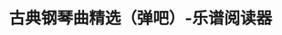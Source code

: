 ---
description: 钢琴谱，还可以打拍子，按键演示。
layout: post
results:
- primaryGenreName: Music
  version: '1.0.0'
  trackViewUrl: https://itunes.apple.com/cn/app/gu-dian-gang-qin-qu-jing-xuan/id901742498?mt=8&uo=4
  artworkUrl100: http://a1791.phobos.apple.com/us/r30/Purple5/v4/68/0a/79/680a7910-0791-198d-5a60-0e81a691919f/mzl.jxvagcwl.png
  artworkUrl60: http://a590.phobos.apple.com/us/r30/Purple3/v4/d0/dd/1d/d0dd1d85-4a31-1c6f-b910-9a10c2f8f967/icon72.png
  minimumOsVersion: '5.0'
  sellerName: zheng li
  supportedDevices:
  - iPadThirdGen
  - iPad2Wifi
  - iPadMini4G
  - iPadWifi
  - iPadFourthGen4G
  - iPadMini
  - iPad23G
  - iPadThirdGen4G
  - iPad3G
  - iPadFourthGen
  genres:
  - 音乐
  - 商务
  trackName: 古典钢琴曲精选（弹吧）-乐谱阅读器
  description: '【更多免费曲谱 请下载《弹吧》iPad版】

    本应用是《古典钢琴曲精选》，伴有专业的曲谱弹奏模式，优质的阅读体验，贴心的弹奏演示让学琴不在成为枯燥的事情。'
  price: 0
  trackId: 901742498
  releaseDate: '2014-07-26T16:47:23Z'
  screenshotUrls: &a []
  artistViewUrl: https://itunes.apple.com/cn/artist/zheng-li/id741277106?uo=4
  primaryGenreId: 6011
  kind: software
  fileSizeBytes: '79564636'
  bundleId: com.autoapp.classical
  trackContentRating: 17+
  artistName: zheng li
  trackCensoredName: 古典钢琴曲精选（弹吧）-乐谱阅读器
  isGameCenterEnabled: false
  contentAdvisoryRating: 17+
  languageCodesISO2A:
  - EN
  features: *a
  wrapperType: software
  artworkUrl512: http://a1791.phobos.apple.com/us/r30/Purple5/v4/68/0a/79/680a7910-0791-198d-5a60-0e81a691919f/mzl.jxvagcwl.png
  formattedPrice: 免费
  artistId: 741277106
  genreIds:
  - '6011'
  - '6000'
  currency: CNY
  ipadScreenshotUrls:
  - http://a1.mzstatic.com/us/r30/Purple3/v4/16/79/25/167925ea-9411-e118-eb7a-9a4caedd17f6/screen480x480.jpeg
  - http://a2.mzstatic.com/us/r30/Purple5/v4/bf/05/f3/bf05f3b0-9ccf-8673-a4a0-7c431cf5dbad/screen480x480.jpeg
  - http://a3.mzstatic.com/us/r30/Purple5/v4/a9/f5/df/a9f5df2e-b93c-55b3-3976-02dba091a4cb/screen480x480.jpeg
category: 音乐
tags: tag1
resultCount: 1
title: 古典钢琴曲精选（弹吧）-乐谱阅读器

---